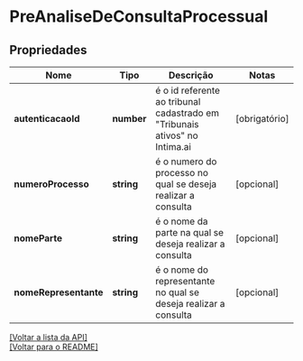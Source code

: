 # PreAnaliseDeConsultaProcessual

## Propriedades
Nome | Tipo | Descrição | Notas
------------ | ------------- | ------------- | -------------
**autenticacaoId** | **number** | é o id referente ao tribunal cadastrado em "Tribunais ativos" no Intima.ai | [obrigatório] 
**numeroProcesso** | **string** | é o numero do processo no qual se deseja realizar a consulta | [opcional] 
**nomeParte** | **string** | é o nome da parte na qual se deseja realizar a consulta | [opcional] 
**nomeRepresentante** | **string** | é o nome do representante no qual se deseja realizar a consulta | [opcional] 

[[Voltar a lista da API]](../../../README.md#Documentação-para-os-Endpoints-da-API)    
[[Voltar para o README]](../../../README.md#Intima.ai---SDK-NodeJS)
